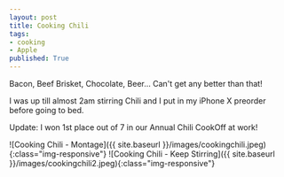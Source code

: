```yaml
---
layout: post
title: Cooking Chili
tags: 
- cooking
- Apple
published: True
---
```


Bacon, Beef Brisket, Chocolate, Beer… 
Can't get any better than that!

I was up till almost 2am stirring Chili and I put in my iPhone X preorder before going to bed.

Update: I won 1st place out of 7 in our Annual Chili CookOff at work!

![Cooking Chili - Montage]({{ site.baseurl }}/images/cookingchili.jpeg){:class="img-responsive"}
![Cooking Chili - Keep Stirring]({{ site.baseurl }}/images/cookingchili2.jpeg){:class="img-responsive"}